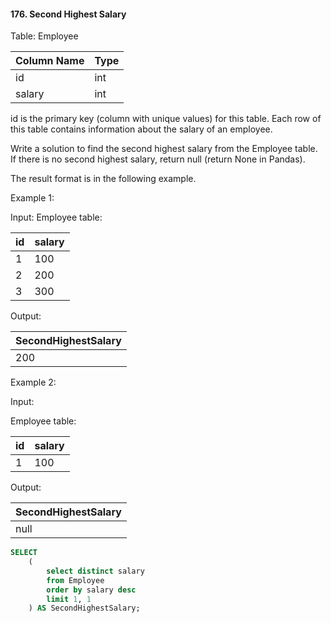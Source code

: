 #### 176. Second Highest Salary


Table: Employee

| Column Name | Type |
|-------------|------|
| id          | int  |
| salary      | int  |

id is the primary key (column with unique values) for this table.
Each row of this table contains information about the salary of an employee.

 

Write a solution to find the second highest salary from the Employee table. If there is no second highest salary, return null (return None in Pandas).

The result format is in the following example.

 

Example 1:

Input: 
Employee table:

| id | salary |
|----|--------|
| 1  | 100    |
| 2  | 200    |
| 3  | 300    |

Output: 

| SecondHighestSalary |
|---------------------|
| 200                 |

Example 2:

Input: 

Employee table:

| id | salary |
|----|--------|
| 1  | 100    |

Output: 

| SecondHighestSalary |
|---------------------|
| null                |



```sql
SELECT
    (
        select distinct salary
        from Employee
        order by salary desc
        limit 1, 1
    ) AS SecondHighestSalary;
```